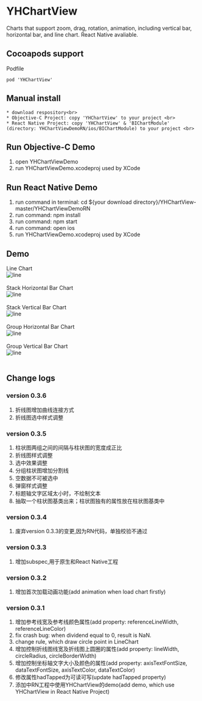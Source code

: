 # YHChartView
Charts that support zoom, drag, rotation, animation, including vertical bar, horizontal bar, and line chart. React Native avaliable.

## Cocoapods support
Podfile

```
pod 'YHChartView'
```

## Manual install
```
* download respository<br>
* Objective-C Project: copy 'YHChartView' to your project <br>
* React Native Project: copy 'YHChartView' & 'BIChartModule' (directory: YHChartViewDemoRN/ios/BIChartModule) to your project <br>
```
## Run Objective-C Demo
1. open YHChartViewDemo <br> 
2. run YHChartViewDemo.xcodeproj used by XCode <br>
## Run React Native Demo
1. run command in terminal: cd ${your download directory}/YHChartView-master/YHChartViewDemoRN <br> 
2. run command: npm install <br>
3. run command: npm start <br>
4. run command: open ios <br>
5. run YHChartViewDemo.xcodeproj used by XCode <br>
## Demo
Line Chart <br>
![line](./Gif/line.gif) <br><br>
Stack Horizontal Bar Chart <br>
![line](./Gif/HorizontalBar.gif) <br><br>
Stack Vertical Bar Chart <br>
![line](./Gif/VerticalBar.gif) <br><br>
Group Horizontal Bar Chart <br>
![line](./Gif/GroupH.gif) <br><br>
Group Vertical Bar Chart <br>
![line](./Gif/GroupV.gif) <br><br>
## Change logs
### version 0.3.6
1. 折线图增加曲线连接方式 <br>
2. 折线图选中样式调整 <br>
### version 0.3.5
1. 柱状图两组之间的间隔与柱状图的宽度成正比 <br>
2. 折线图样式调整 <br>
3. 选中效果调整 <br>
4. 分组柱状图增加分割线 <br>
5. 空数据不可被选中 <br>
6. 弹窗样式调整 <br>
7. 标题轴文字区域太小时，不绘制文本 <br>
8. 抽取一个柱状图基类出来；柱状图独有的属性放在柱状图基类中 <br>
### version 0.3.4
1. 废弃version 0.3.3的变更,因为RN代码，单独校验不通过 <br>
### version 0.3.3
1. 增加subspec,用于原生和React Native工程 <br>
### version 0.3.2
1. 增加首次加载动画功能(add animation when load chart firstly) <br>

### version 0.3.1
1. 增加参考线宽及参考线颜色属性(add property: referenceLineWidth, referenceLineColor) <br>
2. fix crash bug: when dividend equal to 0, result is NaN. <br>
3. change rule, which draw circle point in LineChart <br>
4. 增加控制折线图线宽及折线图上圆圈的属性(add  property: lineWidth, circleRadius, circleBorderWidth) <br>
5. 增加控制坐标轴文字大小及颜色的属性(add  property: axisTextFontSize, dataTextFontSize, axisTextColor, dataTextColor) <br>
6. 修改属性hadTapped为可读可写(update hadTapped property) <br>
7. 添加中RN工程中使用YHChartView的demo(add demo, which use YHChartView in React Native Project) <br>



